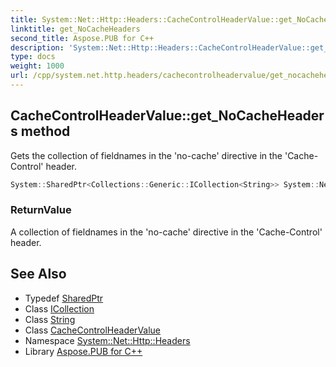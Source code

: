 ```yaml
---
title: System::Net::Http::Headers::CacheControlHeaderValue::get_NoCacheHeaders method
linktitle: get_NoCacheHeaders
second_title: Aspose.PUB for C++
description: 'System::Net::Http::Headers::CacheControlHeaderValue::get_NoCacheHeaders method. Gets the collection of fieldnames in the ''no-cache'' directive in the ''Cache-Control'' header in C++.'
type: docs
weight: 1000
url: /cpp/system.net.http.headers/cachecontrolheadervalue/get_nocacheheaders/
---
```

## CacheControlHeaderValue::get_NoCacheHeaders method


Gets the collection of fieldnames in the 'no-cache' directive in the 'Cache-Control' header.

```cpp
System::SharedPtr<Collections::Generic::ICollection<String>> System::Net::Http::Headers::CacheControlHeaderValue::get_NoCacheHeaders()
```


### ReturnValue

A collection of fieldnames in the 'no-cache' directive in the 'Cache-Control' header.

## See Also

* Typedef [SharedPtr](../../../system/sharedptr/)
* Class [ICollection](../../../system.collections.generic/icollection/)
* Class [String](../../../system/string/)
* Class [CacheControlHeaderValue](../)
* Namespace [System::Net::Http::Headers](../../)
* Library [Aspose.PUB for C++](../../../)
